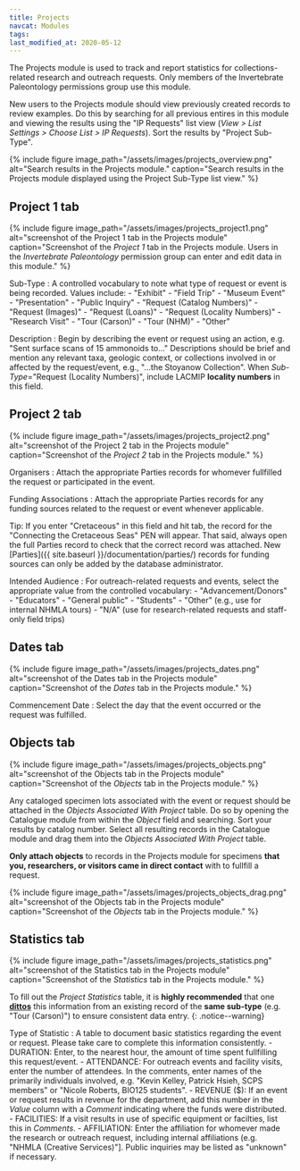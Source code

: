 ```yaml
---
title: Projects
navcat: Modules
tags:
last_modified_at: 2020-05-12
---
```

The Projects module is used to track and report statistics for collections-related research and outreach requests. Only members of the Invertebrate Paleontology permissions group use this module.

New users to the Projects module should view previously created records to review examples. Do this by searching for all previous entires in this module and viewing the results using the "IP Requests" list view (_View > List Settings > Choose List > IP Requests_). Sort the results by "Project Sub-Type".

{% include figure image_path="/assets/images/projects_overview.png" alt="Search results in the Projects module." caption="Search results in the Projects module displayed using the Project Sub-Type list view." %}


## Project 1 tab

{% include figure image_path="/assets/images/projects_project1.png" alt="screenshot of the Project 1 tab in the Projects module" caption="Screenshot of the *Project 1* tab in the Projects module. Users in the *Invertebrate Paleontology* permission group can enter and edit data in this module." %}

Sub-Type
: A controlled vocabulary to note what type of request or event is being recorded. Values include:
    - "Exhibit"
    - "Field Trip"
    - "Museum Event"
    - "Presentation"
    - "Public Inquiry"
    - "Request (Catalog Numbers)"
    - "Request (Images)"
    - "Request (Loans)"
    - "Request (Locality Numbers)"
    - "Research Visit"
    - "Tour (Carson)"
    - "Tour (NHM)"
    - "Other"
    
Description
: Begin by describing the event or request using an action, e.g. "Sent surface scans of 15 ammonoids to..." Descriptions should be brief and mention any relevant taxa, geologic context, or collections involved in or affected by the request/event, e.g., "...the Stoyanow Collection". When _Sub-Type_="Request (Locality Numbers)", include LACMIP **locality numbers** in this field.


## Project 2 tab

{% include figure image_path="/assets/images/projects_project2.png" alt="screenshot of the Project 2 tab in the Projects module" caption="Screenshot of the *Project 2* tab in the Projects module." %}

Organisers
: Attach the appropriate Parties records for whomever fullfilled the request or participated in the event.

Funding Associations
: Attach the appropriate Parties records for any funding sources related to the request or event whenever applicable.


Tip: If you enter "Cretaceous" in this field and hit tab, the record for the "Connecting the Cretaceous Seas" PEN will appear. That said, always open the full Parties record to check that the correct record was attached. New [Parties]({{ site.baseurl }}/documentation/parties/) records for funding sources can only be added by the database administrator.

Intended Audience
: For outreach-related requests and events, select the appropriate value from the controlled vocabulary:
    - "Advancement/Donors"
    - "Educators"
    - "General public"
    - "Students"
    - "Other" (e.g., use for internal NHMLA tours)
    - "N/A" (use for research-related requests and staff-only field trips)
    

## Dates tab

{% include figure image_path="/assets/images/projects_dates.png" alt="screenshot of the Dates tab in the Projects module" caption="Screenshot of the *Dates* tab in the Projects module." %}

Commencement Date
: Select the day that the event occurred or the request was fulfilled.


## Objects tab

{% include figure image_path="/assets/images/projects_objects.png" alt="screenshot of the Objects tab in the Projects module" caption="Screenshot of the *Objects* tab in the Projects module." %}

Any cataloged specimen lots associated with the event or request should be attached in the _Objects Associated With Project_ table. Do so by opening the Catalogue module from within the _Object_ field and searching. Sort your results by catalog number. Select all resulting records in the Catalogue module and drag them into the _Objects Associated With Project_ table.

**Only attach objects** to records in the Projects module for specimens **that you, researchers, or visitors came in direct contact** with to fullfill a request.

{% include figure image_path="/assets/images/projects_objects_drag.png" alt="screenshot of the Objects tab in the Projects module" caption="Screenshot of the *Objects* tab in the Projects module." %}

## Statistics tab

{% include figure image_path="/assets/images/projects_statistics.png" alt="screenshot of the Statistics tab in the Projects module" caption="Screenshot of the *Statistics* tab in the Projects module." %}

To fill out the _Project Statistics_ table, it is **highly recommended** that one [**dittos**](http://help.emu.axiell.com/latest/en/Topics/Common/The%20Ditto%20utility.htm?Highlight=ditto) this information from an existing record of the **same sub-type** (e.g. "Tour (Carson)") to ensure consistent data entry.
{: .notice--warning}

Type of Statistic
: A table to document basic statistics regarding the event or request. Please take care to complete this information consistently. 
    - DURATION: Enter, to the nearest hour, the amount of time spent fullfilling this request/event.
    - ATTENDANCE: For outreach events and facility visits, enter the number of attendees. In the comments, enter names of the primarily individuals involved, e.g. "Kevin Kelley, Patrick Hsieh, SCPS members" or "Nicole Roberts, BIO125 students".
    - REVENUE ($): If an event or request results in revenue for the department, add this number in the _Value_ column with a _Comment_ indicating where the funds were distributed.
    - FACILITIES: If a visit results in use of specific equipment or facilties, list this in _Comments_.
    - AFFILIATION: Enter the affiliation for whomever made the research or outreach request, including internal affiliations (e.g. "NHMLA (Creative Services)"]. Public inquiries may be listed as "unknown" if necessary.
